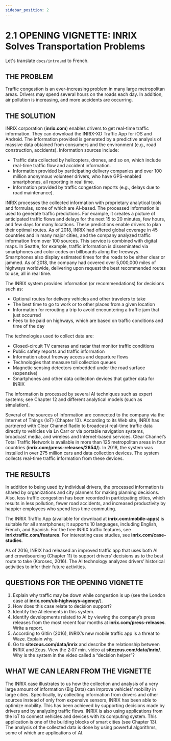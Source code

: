 ```yaml
---
sidebar_position: 2
---
```


# 2.1 OPENING VIGNETTE: INRIX Solves Transportation Problems

Let's translate `docs/intro.md` to French.

## THE PROBLEM

Traffic congestion is an ever-increasing problem in many large metropolitan areas. Drivers may spend several hours on the roads each day. In addition, air pollution is increasing, and more accidents are occurring.

## THE SOLUTION

INRIX corporation (**inrix.com**) enables drivers to get real-time traffic information. They can download the INRIX-XD Traffic App for iOS and Android. The information provided is generated by a predictive analysis of massive data obtained from consumers and the environment (e.g., road construction, accidents). Information sources include:

- Traffic data collected by helicopters, drones, and so on, which include real-time traffic flow and accident information.
- Information provided by participating delivery companies and over 100 million anonymous volunteer drivers, who have GPS-enabled smartphones, all reporting in real time.
- Information provided by traffic congestion reports (e.g., delays due to road maintenance).

INRIX processes the collected information with proprietary analytical tools and formulas, some of which are AI-based. The processed information is used to generate traffic predictions. For example, it creates a picture of anticipated traffic flows and delays for the next 15 to 20 minutes, few hours, and few days for many locations. These predictions enable drivers to plan their optimal routes. As of 2018, INRIX had offered global coverage in 45 countries and in many major cities, and the company analyzed traffic information from over 100 sources. This service is combined with digital maps. In Seattle, for example, traffic information is disseminated via smartphones and color codes on billboards along the freeways. Smartphones also display estimated times for the roads to be either clear or jammed. As of 2018, the company had covered over 5,000,000 miles of highways worldwide, delivering upon request the best recommended routes to use, all in real time.

The INRIX system provides information (or recommendations) for decisions such as:
- Optional routes for delivery vehicles and other travelers to take
- The best time to go to work or to other places from a given location
- Information for rerouting a trip to avoid encountering a traffic jam that just occurred
- Fees to be paid on highways, which are based on traffic conditions and time of the day

The technologies used to collect data are:
- Closed-circuit TV cameras and radar that monitor traffic conditions 
- Public safety reports and traffic information
- Information about freeway access and departure flows
- Technologies that measure toll collection queues
- Magnetic sensing detectors embedded under the road surface (expensive) 
- Smartphones and other data collection devices that gather data for INRIX

The information is processed by several AI techniques such as expert systems; see Chapter 12 and different analytical models (such as simulation).

Several of the sources of information are connected to the company via the Internet of Things (IoT) (Chapter 13). According to its Web site, INRIX has partnered with Clear Channel Radio to broadcast real-time traffic data directly to vehicles via Ln Carr or via portable navigation systems, broadcast media, and wireless and Internet-based services. Clear Channel’s Total Traffic Network is available in more than 125 metropolitan areas in four countries (**inrix.com/press-releases/2654/**). In 2018, the system was installed in over 275 million cars and data collection devices. The system collects real-time traffic information from these devices.

## THE RESULTS
In addition to being used by individual drivers, the processed information is shared by organizations and city planners for making planning decisions. Also, less traffic congestion has been recorded in participating cities, which results in less pollution, fewer road accidents, and increased productivity by happier employees who spend less time commuting.

The INRIX Traffic App (available for download at **inrix.com/mobile-apps**) is suitable for all smartphones; it supports 10 languages, including English, French, and Spanish. For the free INRIX traffic features, see **inrixtraffic.com/features**. For interesting case studies, see **inrix.com/case-studies**.

As of 2016, INRIX had released an improved traffic app that uses both AI and crowdsourcing (Chapter 11) to support drivers’ decisions as to the best route to take (Korosec, 2016). The AI technology analyzes drivers’ historical activities to infer their future activities.

## QUESTIONS FOR THE OPENING VIGNETTE
1. Explain why traffic may be down while congestion is up (see the London case at
**inrix.com/uk-highways-agency/**).
2. How does this case relate to decision support?
3. Identify the AI elements in this system.
4. Identify developments related to AI by viewing the company’s press releases from the most recent four months at **inrix.com/press-releases**. Write a report.
5. According to Gitlin (2016), INRIX’s new mobile traffic app is a threat to Waze. Explain why.
6. Go to **sitezeus.com/data/inrix** and describe the relationship between INRIX and Zeus. View the 2:07 min. video at **sitezeus.com/data/inrix/**. Why is the system in the video called a “decision helper”?

## WHAT WE CAN LEARN FROM THE VIGNETTE
The INRIX case illustrates to us how the collection and analysis of a very large amount of information (Big Data) can improve vehicles’ mobility in large cities. Specifically, by collecting information from drivers and other sources instead of only from expensive sensors, INRIX has been able to optimize mobility. This has been achieved by supporting decisions made by drivers and by analyzing traffic flows. INRIX is also using applications from the IoT to connect vehicles and devices with its computing system. This application is one of the building blocks of smart cities (see Chapter 13). The analysis of the collected data is done by using powerful algorithms, some of which are applications of AI.